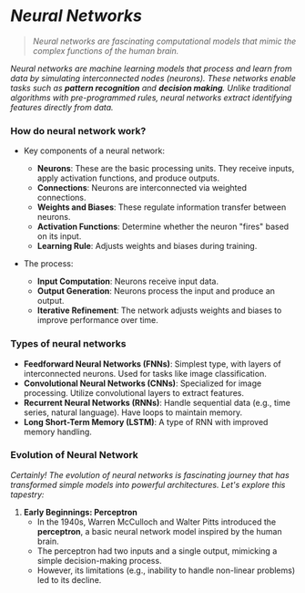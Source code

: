 # _Neural Networks_

> _Neural networks are fascinating computational models that mimic the complex functions of the human brain._

_Neural networks are machine learning models that process and learn from data by simulating interconnected nodes (neurons). These networks enable tasks such as **pattern recognition** and **decision making**. Unlike traditional algorithms with pre-programmed rules, neural networks extract identifying features directly from data._

### How do neural network work?
- Key components of a neural network:
    - **Neurons**: These are the basic processing units. They receive inputs, apply activation functions, and produce outputs.
    - **Connections**: Neurons are interconnected via weighted connections.
    - **Weights and Biases**: These regulate information transfer between neurons.
    - **Activation Functions**: Determine whether the neuron "fires" based on its input.
    - **Learning Rule**: Adjusts weights and biases during training.
 
- The process:
    - **Input Computation**: Neurons receive input data.
    - **Output Generation**: Neurons process the input and produce an output.
    - **Iterative Refinement**: The network adjusts weights and biases to improve performance over time.
 
### Types of neural networks
- **Feedforward Neural Networks (FNNs)**: Simplest type, with layers of interconnected neurons. Used for tasks like image classification.
- **Convolutional Neural Networks (CNNs)**: Specialized for image processing. Utilize convolutional layers to extract features.
- **Recurrent Neural Networks (RNNs)**: Handle sequential data (e.g., time series, natural language). Have loops to maintain memory.
- **Long Short-Term Memory (LSTM)**: A type of RNN with improved memory handling.

### Evolution of Neural Network
_Certainly! The evolution of neural networks is fascinating journey that has transformed simple models into powerful architectures. Let's explore this tapestry:_
1. **Early Beginnings: Perceptron**
    - In the 1940s, Warren McCulloch and Walter Pitts introduced the **perceptron**, a basic neural network model inspired by the human brain.
    - The perceptron had two inputs and a single output, mimicking a simple decision-making process.
    - However, its limitations (e.g., inability to handle non-linear problems) led to its decline.
